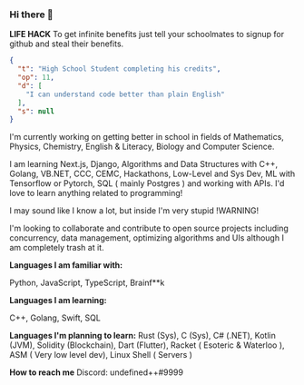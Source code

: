 ### Hi there 👋

**LIFE HACK** To get infinite benefits just tell your schoolmates to signup for github and steal their benefits.

```json
{
  "t": "High School Student completing his credits",
  "op": 11,
  "d": [
    "I can understand code better than plain English"
  ],
  "s": null
}
```

I'm currently working on getting better in school in fields of Mathematics, Physics, Chemistry, English & Literacy, Biology and Computer Science.

I am learning Next.js, Django, Algorithms and Data Structures with C++, Golang, VB.NET, CCC, CEMC, Hackathons, Low-Level and Sys Dev, ML with Tensorflow or Pytorch, SQL ( mainly Postgres ) and working with APIs. I'd love to learn anything related to programming!

I may sound like I know a lot, but inside I'm very stupid !WARNING!

I'm looking to collaborate and contribute to open source projects including concurrency, data management, optimizing algorithms and UIs although I am completely trash at it.

**Languages I am familiar with:**

Python, JavaScript, TypeScript, Brainf\*\*k

**Languages I am learning:**

C++, Golang, Swift, SQL

**Languages I'm planning to learn:**
Rust (Sys), C (Sys), C# (.NET), Kotlin (JVM), Solidity (Blockchain), Dart (Flutter), Racket ( Esoteric & Waterloo ), ASM ( Very low level dev), Linux Shell ( Servers )

**How to reach me**
Discord: undefined++#9999

<!--
**PullStackPigDev/PullStackPigDev** is a ✨ _special_ ✨ repository because its `README.md` (this file) appears on your GitHub profile.

Here are some ideas to get you started:

- 🔭 I’m currently working on **get my highschool credits**
- 🌱 I’m currently learning ...
- 👯 I’m looking to collaborate on ...
- 🤔 I’m looking for help with ...
- 💬 Ask me about ...
- 📫 How to reach me: ...
- 😄 Pronouns: ...
- ⚡ Fun fact: ...
-->
